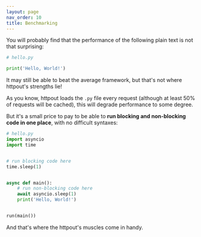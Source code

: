 ```yaml
---
layout: page
nav_order: 10
title: Benchmarking
---
```


You will probably find that the performance of the following plain text is not that surprising:
```python
# hello.py

print('Hello, World!')
```

It may still be able to beat the average framework, but that's not where httpout's strengths lie!

As you know, httpout loads the `.py` file every request (although at least 50% of requests will be cached), this will degrade performance to some degree.

But it's a small price to pay to be able to **run blocking and non-blocking code in one place**, with no difficult syntaxes:
```python
# hello.py
import asyncio
import time


# run blocking code here
time.sleep(1)


async def main():
    # run non-blocking code here
    await asyncio.sleep(1)
    print('Hello, World!')


run(main())
```

And that's where the httpout's muscles come in handy.
